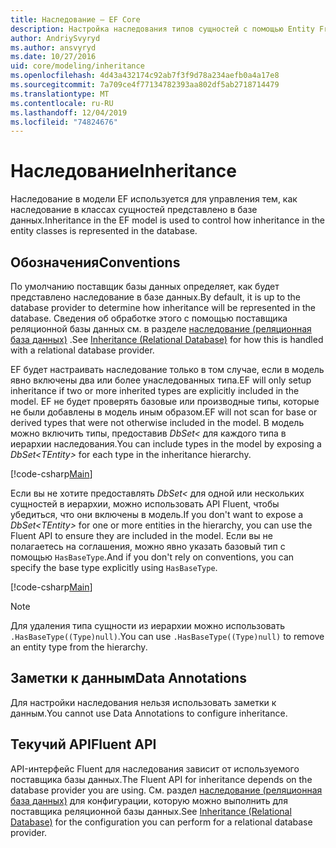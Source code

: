 ```yaml
---
title: Наследование — EF Core
description: Настройка наследования типов сущностей с помощью Entity Framework Core
author: AndriySvyryd
ms.author: ansvyryd
ms.date: 10/27/2016
uid: core/modeling/inheritance
ms.openlocfilehash: 4d43a432174c92ab7f3f9d78a234aefb0a4a17e8
ms.sourcegitcommit: 7a709ce4f77134782393aa802df5ab2718714479
ms.translationtype: MT
ms.contentlocale: ru-RU
ms.lasthandoff: 12/04/2019
ms.locfileid: "74824676"
---
```

# <a name="inheritance"></a><span data-ttu-id="c5dac-103">Наследование</span><span class="sxs-lookup"><span data-stu-id="c5dac-103">Inheritance</span></span>

<span data-ttu-id="c5dac-104">Наследование в модели EF используется для управления тем, как наследование в классах сущностей представлено в базе данных.</span><span class="sxs-lookup"><span data-stu-id="c5dac-104">Inheritance in the EF model is used to control how inheritance in the entity classes is represented in the database.</span></span>

## <a name="conventions"></a><span data-ttu-id="c5dac-105">Обозначения</span><span class="sxs-lookup"><span data-stu-id="c5dac-105">Conventions</span></span>

<span data-ttu-id="c5dac-106">По умолчанию поставщик базы данных определяет, как будет представлено наследование в базе данных.</span><span class="sxs-lookup"><span data-stu-id="c5dac-106">By default, it is up to the database provider to determine how inheritance will be represented in the database.</span></span> <span data-ttu-id="c5dac-107">Сведения об обработке этого с помощью поставщика реляционной базы данных см. в разделе [наследование (реляционная база данных)](relational/inheritance.md) .</span><span class="sxs-lookup"><span data-stu-id="c5dac-107">See [Inheritance (Relational Database)](relational/inheritance.md) for how this is handled with a relational database provider.</span></span>

<span data-ttu-id="c5dac-108">EF будет настраивать наследование только в том случае, если в модель явно включены два или более унаследованных типа.</span><span class="sxs-lookup"><span data-stu-id="c5dac-108">EF will only setup inheritance if two or more inherited types are explicitly included in the model.</span></span> <span data-ttu-id="c5dac-109">EF не будет проверять базовые или производные типы, которые не были добавлены в модель иным образом.</span><span class="sxs-lookup"><span data-stu-id="c5dac-109">EF will not scan for base or derived types that were not otherwise included in the model.</span></span> <span data-ttu-id="c5dac-110">В модель можно включить типы, предоставив *DbSet\<* для каждого типа в иерархии наследования.</span><span class="sxs-lookup"><span data-stu-id="c5dac-110">You can include types in the model by exposing a *DbSet\<TEntity>* for each type in the inheritance hierarchy.</span></span>

[!code-csharp[Main](../../../samples/core/Modeling/Conventions/InheritanceDbSets.cs?highlight=3-4&name=Model)]

<span data-ttu-id="c5dac-111">Если вы не хотите предоставлять *DbSet\<* для одной или нескольких сущностей в иерархии, можно использовать API Fluent, чтобы убедиться, что они включены в модель.</span><span class="sxs-lookup"><span data-stu-id="c5dac-111">If you don't want to expose a *DbSet\<TEntity>* for one or more entities in the hierarchy, you can use the Fluent API to ensure they are included in the model.</span></span>
<span data-ttu-id="c5dac-112">Если вы не полагаетесь на соглашения, можно явно указать базовый тип с помощью `HasBaseType`.</span><span class="sxs-lookup"><span data-stu-id="c5dac-112">And if you don't rely on conventions, you can specify the base type explicitly using `HasBaseType`.</span></span>

[!code-csharp[Main](../../../samples/core/Modeling/Conventions/InheritanceModelBuilder.cs?highlight=7&name=Context)]

> [!NOTE]
> <span data-ttu-id="c5dac-113">Для удаления типа сущности из иерархии можно использовать `.HasBaseType((Type)null)`.</span><span class="sxs-lookup"><span data-stu-id="c5dac-113">You can use `.HasBaseType((Type)null)` to remove an entity type from the hierarchy.</span></span>

## <a name="data-annotations"></a><span data-ttu-id="c5dac-114">Заметки к данным</span><span class="sxs-lookup"><span data-stu-id="c5dac-114">Data Annotations</span></span>

<span data-ttu-id="c5dac-115">Для настройки наследования нельзя использовать заметки к данным.</span><span class="sxs-lookup"><span data-stu-id="c5dac-115">You cannot use Data Annotations to configure inheritance.</span></span>

## <a name="fluent-api"></a><span data-ttu-id="c5dac-116">Текучий API</span><span class="sxs-lookup"><span data-stu-id="c5dac-116">Fluent API</span></span>

<span data-ttu-id="c5dac-117">API-интерфейс Fluent для наследования зависит от используемого поставщика базы данных.</span><span class="sxs-lookup"><span data-stu-id="c5dac-117">The Fluent API for inheritance depends on the database provider you are using.</span></span> <span data-ttu-id="c5dac-118">См. раздел [наследование (реляционная база данных)](relational/inheritance.md) для конфигурации, которую можно выполнить для поставщика реляционной базы данных.</span><span class="sxs-lookup"><span data-stu-id="c5dac-118">See [Inheritance (Relational Database)](relational/inheritance.md) for the configuration you can perform for a relational database provider.</span></span>
